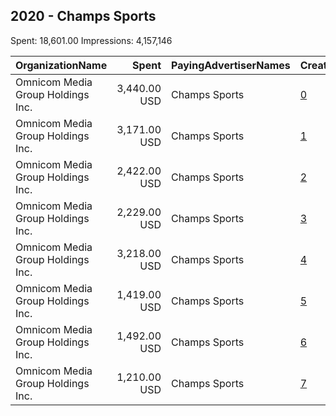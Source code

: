 ## 2020 - Champs Sports 
Spent: 18,601.00
Impressions: 4,157,146

|OrganizationName|Spent|PayingAdvertiserNames|CreativeUrls|Impressions|Genders|AgeBrackets|CountryCodes|BillingAddresses|CandidateBallotInformation|
|:---|---:|:---|:---|---:|:---|:---|:---|:---|:---|
|Omnicom Media Group Holdings Inc.|3,440.00 USD|Champs Sports|[0](https://www.snap.com/political-ads/asset/2d68104d3cdae84438f8161a5049f35b6091b811a335b42cfc84f0b9dca94362?mediaType=mp4)|797,670||18-38|united states|"195 Broadway, 5th Floor,New York,10007,US"||
|Omnicom Media Group Holdings Inc.|3,171.00 USD|Champs Sports|[1](https://www.snap.com/political-ads/asset/2d68104d3cdae84438f8161a5049f35b6091b811a335b42cfc84f0b9dca94362?mediaType=mp4)|683,984||18-38|united states|"195 Broadway, 5th Floor,New York,10007,US"||
|Omnicom Media Group Holdings Inc.|2,422.00 USD|Champs Sports|[2](https://www.snap.com/political-ads/asset/2d68104d3cdae84438f8161a5049f35b6091b811a335b42cfc84f0b9dca94362?mediaType=mp4)|679,183||18-38|united states|"195 Broadway, 5th Floor,New York,10007,US"||
|Omnicom Media Group Holdings Inc.|2,229.00 USD|Champs Sports|[3](https://www.snap.com/political-ads/asset/6cfe9150cc8c589e930fbfeecb45594ed5d15cc4129058f8faf90bdee596e931?mediaType=mp4)|629,242||18-38|united states|"195 Broadway, 5th Floor,New York,10007,US"||
|Omnicom Media Group Holdings Inc.|3,218.00 USD|Champs Sports|[4](https://www.snap.com/political-ads/asset/6cfe9150cc8c589e930fbfeecb45594ed5d15cc4129058f8faf90bdee596e931?mediaType=mp4)|478,857||18-38|united states|"195 Broadway, 5th Floor,New York,10007,US"||
|Omnicom Media Group Holdings Inc.|1,419.00 USD|Champs Sports|[5](https://www.snap.com/political-ads/asset/2d68104d3cdae84438f8161a5049f35b6091b811a335b42cfc84f0b9dca94362?mediaType=mp4)|332,238||18-38|united states|"195 Broadway, 5th Floor,New York,10007,US"||
|Omnicom Media Group Holdings Inc.|1,492.00 USD|Champs Sports|[6](https://www.snap.com/political-ads/asset/6cfe9150cc8c589e930fbfeecb45594ed5d15cc4129058f8faf90bdee596e931?mediaType=mp4)|324,239||18-38|united states|"195 Broadway, 5th Floor,New York,10007,US"||
|Omnicom Media Group Holdings Inc.|1,210.00 USD|Champs Sports|[7](https://www.snap.com/political-ads/asset/6cfe9150cc8c589e930fbfeecb45594ed5d15cc4129058f8faf90bdee596e931?mediaType=mp4)|231,733||18-38|united states|"195 Broadway, 5th Floor,New York,10007,US"||
